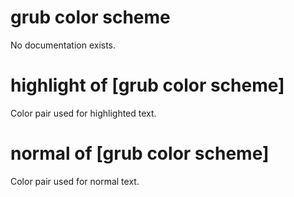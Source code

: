 # grub color scheme

No documentation exists.

# highlight of [grub color scheme]

Color pair used for highlighted text.

# normal of [grub color scheme]

Color pair used for normal text.
